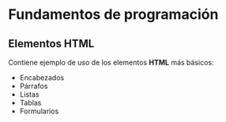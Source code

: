# Fundamentos de programación

## Elementos HTML

Contiene ejemplo de uso de los elementos **HTML** más básicos:

- Encabezados
- Párrafos
- Listas
- Tablas 
- Formularios

